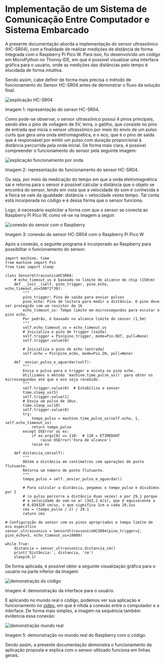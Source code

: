 # Implementação de um Sistema de Comunicação Entre Computador e Sistema Embarcado

A presente documentação aborda a implementação do sensor ultrassônico (HC-SR04), com a finalidade de realizar medições de distância de forma integrada com o  Raspberry Pi Pico W. Para isso, foi desenvolvido um código em MicroPython no Thonny IDE, em que é possível visualizar uma interface gráfica para o usuário, onde as medições das distâncias pelo tempo é elucidada de forma intuitiva.

Sendo assim, cabe definir de forma mais precisa o método de funcionamento do Sensor HC-SR04 antes de demonstrar o fluxo da solução final.


![explicação HC-SR04](./img/explicacaoSensor.jpeg)

Imagem 1: representação do sensor HC-SR04.

Como pode-se observar, o sensor ultrassônico possui 4 pinos principais, sendo eles o pino de voltagem de 5V, terra, o gatilho, que consiste no pino de entrada que inicia o sensor ultrassônico por meio do envio de um pulso curto que gera uma onda eletromagnética, e o eco, que é o pino de saída que é responsável por emitir um pulso com duração proporcional à distância percorrida pela onda inicial. De forma mais clara, é possível compreender o funcionamento do sensor pela seguinte imagem:

![explicação funcionamento por onda](./img/explicacaoFuncionamento.jpeg)

Imagem 2: representação do funcionamento do sensor HC-SR04.

Ou seja, por meio da medicação do tempo em que a onda eletromagnética sai e retorna para o sensor é possível calcular a distância que o objeto se encontra do sensor, tendo em vista que a velocidade do som é conhecida e a física se vale da igualdade: distância = velocidade vezes tempo. Tal conta está incorporada no código e é dessa forma que o sensor funciona.

Logo, é necessário explicitar a forma com que o sensor se conecta ao Raspberry Pi Pico W, como vê-se na imagem a seguir:

![conexão do sensor com o Raspberry](./img/conexaoSensorRaspberry.jpeg)

Imagem 3: conexão do sensor HC-SR04 com o Raspberry Pi Pico W

Após a conexão, o seguinte programa é incorporado ao Raspberry para possibilitar o funcionamento do sensor:

    import machine, time
    from machine import Pin
    from time import sleep

    class SensorUltrassonicoHCSR04:
        # echo_timeout_us é baseado no limite de alcance do chip (150cm)
        def __init__(self, pino_trigger, pino_echo, echo_timeout_us=500*2*30):
            """
            pino_trigger: Pino de saída para enviar pulsos
            pino_echo: Pino de leitura para medir a distância. O pino deve ser protegido com um resistor de 1k
            echo_timeout_us: Tempo limite em microssegundos para escutar o pino echo.
            Por padrão, é baseado no alcance limite do sensor (1,5m)
            """
            self.echo_timeout_us = echo_timeout_us
            # Inicializa o pino de trigger (saída)
            self.trigger = Pin(pino_trigger, mode=Pin.OUT, pull=None)
            self.trigger.value(0)

            # Inicializa o pino de echo (entrada)
            self.echo = Pin(pino_echo, mode=Pin.IN, pull=None)

        def _enviar_pulso_e_aguardar(self):
            """
            Envia o pulso para o trigger e escuta no pino echo.
            Utilizamos o método `machine.time_pulse_us()` para obter os microssegundos até que o eco seja recebido.
            """
            self.trigger.value(0)  # Estabiliza o sensor
            time.sleep_us(5)
            self.trigger.value(1)
            # Envia um pulso de 10us.
            time.sleep_us(10)
            self.trigger.value(0)
            try:
                tempo_pulso = machine.time_pulse_us(self.echo, 1, self.echo_timeout_us)
                return tempo_pulso
            except OSError as ex:
                if ex.args[0] == 110:  # 110 = ETIMEDOUT
                    raise OSError('Fora de alcance')
                raise ex

        def distancia_cm(self):
            """
            Obtém a distância em centímetros com operações de ponto flutuante.
            Retorna um número de ponto flutuante.
            """
            tempo_pulso = self._enviar_pulso_e_aguardar()

            # Para calcular a distância, pegamos o tempo_pulso e dividimos por 2
            # (o pulso percorre a distância duas vezes) e por 29,1 porque
            # a velocidade do som no ar (343,2 m/s), que é equivalente a
            # 0,034320 cm/us, o que significa 1cm a cada 29,1us
            cms = (tempo_pulso / 2) / 29.1
            return cms

    # Configuração do sensor com os pinos apropriados e tempo limite de eco específico
    sensor_ultrassonico = SensorUltrassonicoHCSR04(pino_trigger=2, pino_echo=3, echo_timeout_us=10000)

    while True:
        distancia = sensor_ultrassonico.distancia_cm()
        print('Distância:', distancia, 'cm')
        sleep(0.1)

De forma aplicada, é possível obter a seguinte visualização gráfica para o usuário na parte inferior da imagem:

![demonstração do código](./img/demonstracaoCodigo.jpeg)

Imagem 4: demonstração da interface para o usuário.

E aplicando no mundo real o código, podemos ver sua aplicação e funcionamento no [vídeo](https://drive.google.com/file/d/1nderVWFbFh5oDPzJrh0DHYFe4yAVXYzr/view?usp=sharing), em que é nítida a conexão entre o computador e a interface. De forma mais simples, a imagem na sequência também evidencia essa conexão:

![demonstração mundo real](./img/demonstracaoReal.jpeg)

Imagem 5: demonstração no mundo real do Raspberry com o código.

Sendo assim, a presente documentação demonstra o funcionamento da aplicação proposta e explica com o sensor utilizado funciona em linhas gerais.    
